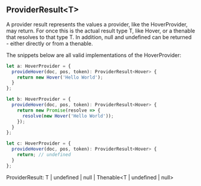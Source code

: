 ## ProviderResult&lt;T&gt;

A provider result represents the values a provider, like the HoverProvider, may return. For once this is the actual result type T, like Hover, or a thenable that resolves to that type T. In addition, null and undefined can be returned - either directly or from a thenable.

The snippets below are all valid implementations of the HoverProvider:

```typescript
let a: HoverProvider = {
  provideHover(doc, pos, token): ProviderResult<Hover> {
    return new Hover('Hello World');
  }
};

let b: HoverProvider = {
  provideHover(doc, pos, token): ProviderResult<Hover> {
    return new Promise(resolve => {
      resolve(new Hover('Hello World'));
    });
  }
};

let c: HoverProvider = {
  provideHover(doc, pos, token): ProviderResult<Hover> {
    return; // undefined
  }
};
```

ProviderResult: T | undefined | null | Thenable<T | undefined | null>

